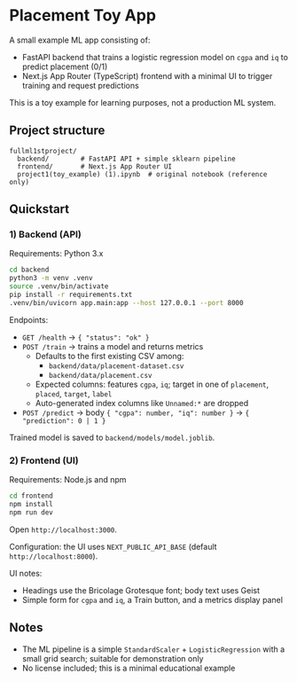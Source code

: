 # Placement Toy App

A small example ML app consisting of:

- FastAPI backend that trains a logistic regression model on `cgpa` and `iq` to predict placement (0/1)
- Next.js App Router (TypeScript) frontend with a minimal UI to trigger training and request predictions

This is a toy example for learning purposes, not a production ML system.

## Project structure

```
fullml1stproject/
  backend/        # FastAPI API + simple sklearn pipeline
  frontend/       # Next.js App Router UI
  project1(toy_example) (1).ipynb  # original notebook (reference only)
```

## Quickstart

### 1) Backend (API)

Requirements: Python 3.x

```bash
cd backend
python3 -m venv .venv
source .venv/bin/activate
pip install -r requirements.txt
.venv/bin/uvicorn app.main:app --host 127.0.0.1 --port 8000
```

Endpoints:

- `GET /health` → `{ "status": "ok" }`
- `POST /train` → trains a model and returns metrics
  - Defaults to the first existing CSV among:
    - `backend/data/placement-dataset.csv`
    - `backend/data/placement.csv`
  - Expected columns: features `cgpa`, `iq`; target in one of `placement`, `placed`, `target`, `label`
  - Auto-generated index columns like `Unnamed:*` are dropped
- `POST /predict` → body `{ "cgpa": number, "iq": number }` → `{ "prediction": 0 | 1 }`

Trained model is saved to `backend/models/model.joblib`.

### 2) Frontend (UI)

Requirements: Node.js and npm

```bash
cd frontend
npm install
npm run dev
```

Open `http://localhost:3000`.

Configuration: the UI uses `NEXT_PUBLIC_API_BASE` (default `http://localhost:8000`).

UI notes:

- Headings use the Bricolage Grotesque font; body text uses Geist
- Simple form for `cgpa` and `iq`, a Train button, and a metrics display panel

## Notes

- The ML pipeline is a simple `StandardScaler` + `LogisticRegression` with a small grid search; suitable for demonstration only
- No license included; this is a minimal educational example
